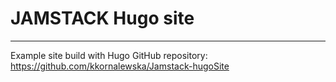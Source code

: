 # JAMSTACK Hugo site

--- 

Example site build with Hugo
GitHub repository: https://github.com/kkornalewska/Jamstack-hugoSite
